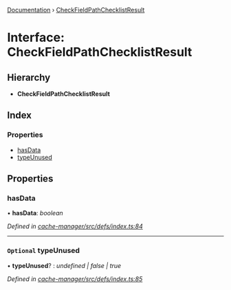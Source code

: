 [Documentation](../README.md) › [CheckFieldPathChecklistResult](checkfieldpathchecklistresult.md)

# Interface: CheckFieldPathChecklistResult

## Hierarchy

* **CheckFieldPathChecklistResult**

## Index

### Properties

* [hasData](checkfieldpathchecklistresult.md#hasdata)
* [typeUnused](checkfieldpathchecklistresult.md#optional-typeunused)

## Properties

###  hasData

• **hasData**: *boolean*

*Defined in [cache-manager/src/defs/index.ts:84](https://github.com/badbatch/graphql-box/blob/6a2398d/packages/cache-manager/src/defs/index.ts#L84)*

___

### `Optional` typeUnused

• **typeUnused**? : *undefined | false | true*

*Defined in [cache-manager/src/defs/index.ts:85](https://github.com/badbatch/graphql-box/blob/6a2398d/packages/cache-manager/src/defs/index.ts#L85)*
